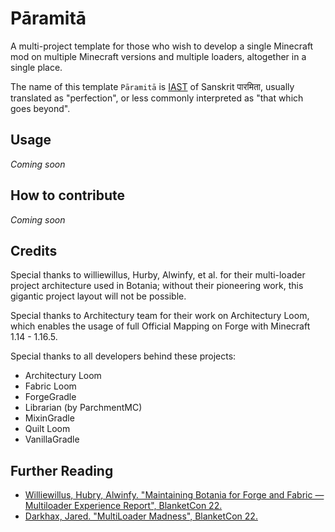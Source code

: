# Pāramitā

A multi-project template for those who wish to develop a single Minecraft mod on multiple Minecraft versions and 
multiple loaders, altogether in a single place.

The name of this template `Pāramitā` is [IAST][ref-IAST] of Sanskrit पारमिता, usually translated as "perfection", or 
less commonly interpreted as "that which goes beyond". 

[ref-IAST]: https://en.wikipedia.org/wiki/International_Alphabet_of_Sanskrit_Transliteration

## Usage

*Coming soon*

## How to contribute

*Coming soon*

## Credits

Special thanks to williewillus, Hurby, Alwinfy, et al. for their multi-loader project architecture used in Botania;
without their pioneering work, this gigantic project layout will not be possible. 

Special thanks to Architectury team for their work on Architectury Loom, which enables the usage of full 
Official Mapping on Forge with Minecraft 1.14 - 1.16.5. 

Special thanks to all developers behind these projects:

  - Architectury Loom
  - Fabric Loom
  - ForgeGradle
  - Librarian (by ParchmentMC)
  - MixinGradle
  - Quilt Loom
  - VanillaGradle

## Further Reading

- [Williewillus, Hubry, Alwinfy. "Maintaining Botania for Forge and Fabric — Multiloader Experience Report", BlanketCon 22.][ref-1]
- [Darkhax, Jared. "MultiLoader Madness", BlanketCon 22.][ref-2]

[ref-1]: (https://www.youtube.com/watch?v=EZ-Lvtx6Wyk&list=PLC1qq1Hb0u1GI8919iCClzb_Bku-DrL4L&index=11)
[ref-2]: (https://www.youtube.com/watch?v=Ec8AoD29lrw&list=PLC1qq1Hb0u1GI8919iCClzb_Bku-DrL4L&index=17)

